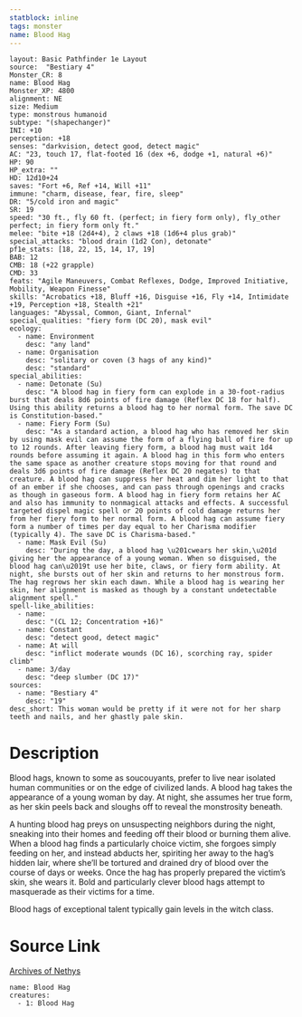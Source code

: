 ```yaml
---
statblock: inline
tags: monster
name: Blood Hag
---
```

```statblock
layout: Basic Pathfinder 1e Layout
source:  "Bestiary 4"
Monster_CR: 8
name: Blood Hag
Monster_XP: 4800
alignment: NE
size: Medium
type: monstrous humanoid
subtype: "(shapechanger)"
INI: +10
perception: +18
senses: "darkvision, detect good, detect magic"
AC: "23, touch 17, flat-footed 16 (dex +6, dodge +1, natural +6)"
HP: 90
HP_extra: ""
HD: 12d10+24
saves: "Fort +6, Ref +14, Will +11"
immune: "charm, disease, fear, fire, sleep"
DR: "5/cold iron and magic"
SR: 19
speed: "30 ft., fly 60 ft. (perfect; in fiery form only), fly_other perfect; in fiery form only ft."
melee: "bite +18 (2d4+4), 2 claws +18 (1d6+4 plus grab)"
special_attacks: "blood drain (1d2 Con), detonate"
pf1e_stats: [18, 22, 15, 14, 17, 19]
BAB: 12
CMB: 18 (+22 grapple)
CMD: 33
feats: "Agile Maneuvers, Combat Reflexes, Dodge, Improved Initiative, Mobility, Weapon Finesse"
skills: "Acrobatics +18, Bluff +16, Disguise +16, Fly +14, Intimidate +19, Perception +18, Stealth +21"
languages: "Abyssal, Common, Giant, Infernal"
special_qualities: "fiery form (DC 20), mask evil"
ecology:
  - name: Environment
    desc: "any land"
  - name: Organisation
    desc: "solitary or coven (3 hags of any kind)"
    desc: "standard"
special_abilities:
  - name: Detonate (Su)
    desc: "A blood hag in fiery form can explode in a 30-foot-radius burst that deals 8d6 points of fire damage (Reflex DC 18 for half). Using this ability returns a blood hag to her normal form. The save DC is Constitution-based."
  - name: Fiery Form (Su)
    desc: "As a standard action, a blood hag who has removed her skin by using mask evil can assume the form of a flying ball of fire for up to 12 rounds. After leaving fiery form, a blood hag must wait 1d4 rounds before assuming it again. A blood hag in this form who enters the same space as another creature stops moving for that round and deals 3d6 points of fire damage (Reflex DC 20 negates) to that creature. A blood hag can suppress her heat and dim her light to that of an ember if she chooses, and can pass through openings and cracks as though in gaseous form. A blood hag in fiery form retains her AC and also has immunity to nonmagical attacks and effects. A successful targeted dispel magic spell or 20 points of cold damage returns her from her fiery form to her normal form. A blood hag can assume fiery form a number of times per day equal to her Charisma modifier (typically 4). The save DC is Charisma-based."
  - name: Mask Evil (Su)
    desc: "During the day, a blood hag \u201cwears her skin,\u201d giving her the appearance of a young woman. When so disguised, the blood hag can\u2019t use her bite, claws, or fiery form ability. At night, she bursts out of her skin and returns to her monstrous form. The hag regrows her skin each dawn. While a blood hag is wearing her skin, her alignment is masked as though by a constant undetectable alignment spell."
spell-like_abilities:
  - name:
    desc: "(CL 12; Concentration +16)"
  - name: Constant
    desc: "detect good, detect magic"
  - name: At will
    desc: "inflict moderate wounds (DC 16), scorching ray, spider climb"
  - name: 3/day
    desc: "deep slumber (DC 17)"
sources:
  - name: "Bestiary 4"
    desc: "19"
desc_short: This woman would be pretty if it were not for her sharp teeth and nails, and her ghastly pale skin.
```
# Description
Blood hags, known to some as soucouyants, prefer to live near isolated human communities or on the edge of civilized lands. A blood hag takes the appearance of a young woman by day. At night, she assumes her true form, as her skin peels back and sloughs off to reveal the monstrosity beneath.

A hunting blood hag preys on unsuspecting neighbors during the night, sneaking into their homes and feeding off their blood or burning them alive. When a blood hag finds a particularly choice victim, she forgoes simply feeding on her, and instead abducts her, spiriting her away to the hag’s hidden lair, where she’ll be tortured and drained dry of blood over the course of days or weeks. Once the hag has properly prepared the victim’s skin, she wears it. Bold and particularly clever blood hags attempt to masquerade as their victims for a time.

Blood hags of exceptional talent typically gain levels in the witch class.
# Source Link
[Archives of Nethys](https://aonprd.com/MonsterDisplay.aspx?ItemName=Blood%20Hag)
```encounter-table
name: Blood Hag
creatures:
  - 1: Blood Hag
```
